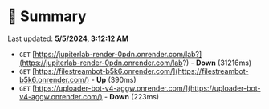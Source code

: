 # 📖 Summary
Last updated: **5/5/2024, 3:12:12 AM**

- `GET` [https://jupiterlab-render-0pdn.onrender.com/lab?](https://jupiterlab-render-0pdn.onrender.com/lab?) - **Down** (31216ms)
- `GET` [https://filestreambot-b5k6.onrender.com/](https://filestreambot-b5k6.onrender.com/) - **Up** (390ms)
- `GET` [https://uploader-bot-v4-aggw.onrender.com/](https://uploader-bot-v4-aggw.onrender.com/) - **Down** (223ms)
